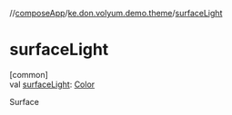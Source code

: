 //[composeApp](../../index.md)/[ke.don.volyum.demo.theme](index.md)/[surfaceLight](surface-light.md)

# surfaceLight

[common]\
val [surfaceLight](surface-light.md): [Color](https://developer.android.com/reference/kotlin/androidx/compose/ui/graphics/Color.html)

Surface